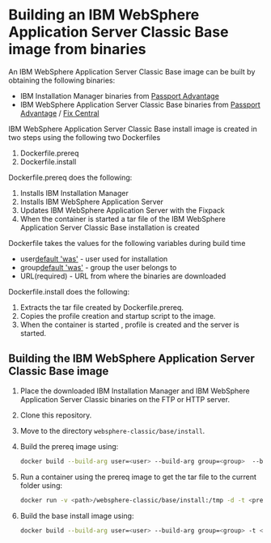 # Building an IBM WebSphere Application Server Classic Base image from binaries

An IBM WebSphere Application Server Classic Base image can be built by obtaining the following binaries:
* IBM Installation Manager binaries from [Passport Advantage](http://www-01.ibm.com/software/passportadvantage/pao_customer.html)
* IBM WebSphere Application Server Classic Base binaries from [Passport Advantage](http://www-01.ibm.com/software/passportadvantage/pao_customer.html) / [Fix Central](http://www-933.ibm.com/support/fixcentral/)

IBM WebSphere Application Server Classic Base install image is created in two steps using the following two Dockerfiles

1. Dockerfile.prereq
2. Dockerfile.install

Dockerfile.prereq does the following:
 
1. Installs IBM Installation Manager
2. Installs IBM WebSphere Application Server 
3. Updates IBM WebSphere Application Server with the Fixpack
4. When the container is started a tar file of the IBM WebSphere Application Server Classic Base installation is created

Dockerfile takes the values for the following variables during build time 
* user[default 'was'](optional) - user used for installation
* group[default 'was'](optional) - group the user belongs to
* URL(required) - URL from where the binaries are downloaded

Dockerfile.install does the following:
                                                                                                           
1. Extracts the tar file created by Dockerfile.prereq.
2. Copies the profile creation and startup script to the image.
3. When the container is started , profile is created and the server is started.

## Building the IBM WebSphere Application Server Classic Base image

1. Place the downloaded IBM Installation Manager and IBM WebSphere Application Server Classic binaries on the FTP or HTTP server.
2. Clone this repository.
3. Move to the directory `websphere-classic/base/install`.
4. Build the prereq image using:

    ```bash
    docker build --build-arg user=<user> --build-arg group=<group>  --build-arg URL=<URL> -t <prereq-image-name> -f Dockerfile.prereq .
    ```

6. Run a container using the prereq image to get the tar file to the current folder using:

    ```bash
    docker run -v <path>/websphere-classic/base/install:/tmp -d -t <prereq-image-name>
    ```

7. Build the base install image using:       

    ```bash
    docker build --build-arg user=<user> --build-arg group=<group> -t <install-image-name> -f Dockerfile.install .
    ```


